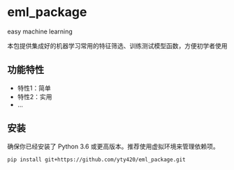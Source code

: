 # eml_package
easy machine learning

本包提供集成好的机器学习常用的特征筛选、训练测试模型函数，方便初学者使用

## 功能特性

- 特性1：简单
- 特性2：实用
- ...

## 安装

确保你已经安装了 Python 3.6 或更高版本。推荐使用虚拟环境来管理依赖项。

```bash
pip install git+https://github.com/yty420/eml_package.git
